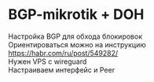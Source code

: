 # BGP-mikrotik + DOH
Настройка BGP для обхода блокировок  
Ориентироваться можно на инструкцию https://habr.com/ru/post/549282/  
Нужен VPS с wireguard  
Настраиваем интерфейс и Peer  
